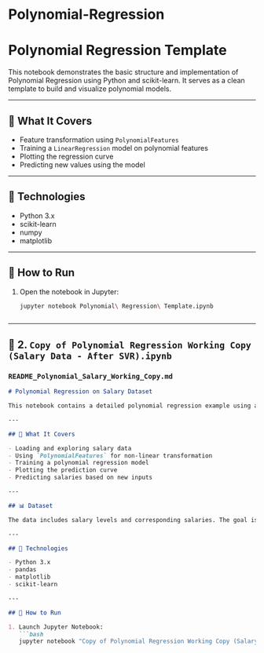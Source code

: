 # Polynomial-Regression
# Polynomial Regression Template

This notebook demonstrates the basic structure and implementation of Polynomial Regression using Python and scikit-learn. It serves as a clean template to build and visualize polynomial models.

---

## 📌 What It Covers

- Feature transformation using `PolynomialFeatures`
- Training a `LinearRegression` model on polynomial features
- Plotting the regression curve
- Predicting new values using the model

---

## 🧰 Technologies

- Python 3.x
- scikit-learn
- numpy
- matplotlib

---

## 🚀 How to Run

1. Open the notebook in Jupyter:
   ```bash
   jupyter notebook Polynomial\ Regression\ Template.ipynb



---

## 📄 2. `Copy of Polynomial Regression Working Copy (Salary Data - After SVR).ipynb`

### `README_Polynomial_Salary_Working_Copy.md`
```markdown
# Polynomial Regression on Salary Dataset

This notebook contains a detailed polynomial regression example using a salary dataset. It explores how polynomial regression can model non-linear relationships in salary prediction and compares it to SVR (Support Vector Regression).

---

## 📌 What It Covers

- Loading and exploring salary data
- Using `PolynomialFeatures` for non-linear transformation
- Training a polynomial regression model
- Plotting the prediction curve
- Predicting salaries based on new inputs

---

## 📊 Dataset

The data includes salary levels and corresponding salaries. The goal is to model the non-linear relationship between the two.

---

## 🧰 Technologies

- Python 3.x
- pandas
- matplotlib
- scikit-learn

---

## 🚀 How to Run

1. Launch Jupyter Notebook:
   ```bash
   jupyter notebook "Copy of Polynomial Regression Working Copy (Salary Data - After SVR).ipynb"
